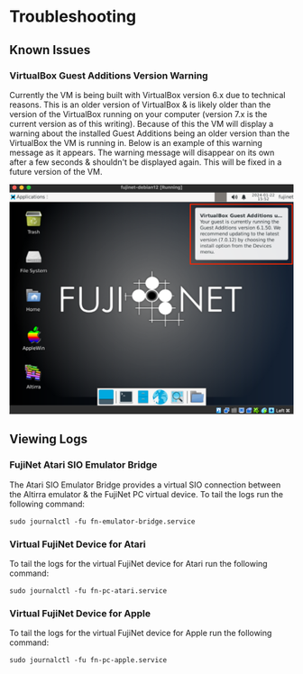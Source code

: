 # Troubleshooting

## Known Issues

### VirtualBox Guest Additions Version Warning

Currently the VM is being built with VirtualBox version 6.x due to technical reasons.  This is an older version of VirtualBox & is likely older than the version of the VirtualBox running on your computer (version 7.x is the current version as of this writing).  Because of this the VM will display a warning about the installed Guest Additions being an older version than the VirtualBox the VM is running in.  Below is an example of this warning message as it appears.  The warning message will disappear on its own after a few seconds & shouldn't be displayed again.  This will be fixed in a future version of the VM.

![Guest Additions Version Mismatch](./media/vbox-guest-additions-notice.png)

## Viewing Logs

### FujiNet Atari SIO Emulator Bridge

The Atari SIO Emulator Bridge provides a virtual SIO connection between the Altirra emulator & the FujiNet PC virtual device.  To tail the logs run the following command:

```shell
sudo journalctl -fu fn-emulator-bridge.service
```

### Virtual FujiNet Device for Atari

To tail the logs for the virtual FujiNet device for Atari run the following command:

```shell
sudo journalctl -fu fn-pc-atari.service
```

### Virtual FujiNet Device for Apple

To tail the logs for the virtual FujiNet device for Apple run the following command:

```shell
sudo journalctl -fu fn-pc-apple.service
```